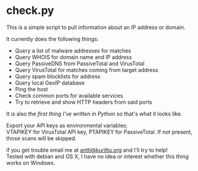 # check.py

<p>This is a simple script to pull information about an IP address or domain.</p>

It currently does the following things:

- Query a list of malware addresses for matches<br>
- Query WHOIS for domain name and IP address<br>
- Query PassiveDNS from PassiveTotal and VirusTotal<br>
- Query VirusTotal for matches coming from target address<br>
- Query spam blocklists for address
- Query local GeoIP database<br>
- Ping the host<br>
- Check common ports for available services<br>
- Try to retrieve and show HTTP headers from said ports<br>

<p>It is also the <i>first thing I've written in Python</i> so that's what it looks like.</p>

Export your API keys as environmental variables;<br>
VTAPIKEY for VirusTotal API key, PTAPIKEY for PassiveTotal. If not present,<br>
those scans will be skipped.<br>

if you get trouble email me at antti@kurittu.org and I'll try to help!<br>
Tested with debian and OS X, I have no idea or interest whether this thing works on Windows.<br>
